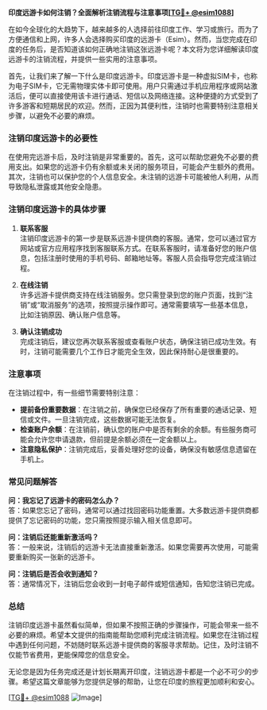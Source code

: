 **印度远游卡如何注销？全面解析注销流程与注意事项[[TG💪+ @esim1088](https://t.me/s/esim1088)]**

在如今全球化的大趋势下，越来越多的人选择前往印度工作、学习或旅行。而为了方便通信和上网，许多人会选择购买印度的远游卡（Esim）。然而，当您完成在印度的任务后，是否知道该如何正确地注销这张远游卡呢？本文将为您详细解读印度远游卡的注销流程，并提供一些实用的注意事项。

首先，让我们来了解一下什么是印度远游卡。印度远游卡是一种虚拟SIM卡，也称为电子SIM卡，它无需物理实体卡即可使用。用户只需通过手机应用程序或网站激活后，便可以直接使用该卡进行通话、短信以及网络连接。这种便捷的方式受到了许多游客和短期居民的欢迎。然而，正因为其便利性，注销时也需要特别注意相关步骤，以避免不必要的麻烦。

### 注销印度远游卡的必要性

在使用完远游卡后，及时注销是非常重要的。首先，这可以帮助您避免不必要的费用支出。如果您的远游卡仍有余额或未关闭的服务项目，可能会产生额外的费用。其次，注销也可以保护您的个人信息安全。未注销的远游卡可能被他人利用，从而导致隐私泄露或其他安全隐患。

### 注销印度远游卡的具体步骤

1. **联系客服**  
   注销印度远游卡的第一步是联系远游卡提供商的客服。通常，您可以通过官方网站或官方应用程序找到客服联系方式。在联系客服时，请准备好您的账户信息，包括注册时使用的手机号码、邮箱地址等。客服人员会指导您完成注销过程。

2. **在线注销**  
   许多远游卡提供商支持在线注销服务。您只需登录到您的账户页面，找到“注销”或“取消服务”的选项，按照提示操作即可。通常需要填写一些基本信息，比如注销原因、确认账户信息等。

3. **确认注销成功**  
   完成注销后，建议您再次联系客服或查看账户状态，确保注销已成功生效。有时，注销可能需要几个工作日才能完全生效，因此保持耐心是很重要的。

### 注意事项

在注销过程中，有一些细节需要特别注意：

- **提前备份重要数据**：在注销之前，确保您已经保存了所有重要的通话记录、短信或文件。一旦注销完成，这些数据可能无法恢复。
- **检查账户余额**：在注销前，确认您的账户中是否有剩余的余额。有些服务商可能会允许您申请退款，但前提是余额必须在一定金额以上。
- **注意隐私保护**：注销完成后，妥善处理好您的设备，确保没有敏感信息遗留在手机上。

### 常见问题解答

**问：我忘记了远游卡的密码怎么办？**  
答：如果您忘记了密码，通常可以通过找回密码功能重置。大多数远游卡提供商都提供了忘记密码的功能，您只需按照提示输入相关信息即可。

**问：注销后还能重新激活吗？**  
答：一般来说，注销后的远游卡无法直接重新激活。如果您需要再次使用，可能需要重新购买一张新的远游卡。

**问：注销后是否会收到通知？**  
答：通常情况下，注销后您会收到一封电子邮件或短信通知，告知您注销已完成。

### 总结

注销印度远游卡虽然看似简单，但如果不按照正确的步骤操作，可能会带来一些不必要的麻烦。希望本文提供的指南能帮助您顺利完成注销流程。如果您在注销过程中遇到任何问题，不妨随时联系远游卡提供商的客服寻求帮助。记住，及时注销不仅能节省费用，更能保障您的信息安全。

无论您是因为任务完成还是计划长期离开印度，注销远游卡都是一个必不可少的步骤。希望这篇文章能够为您提供足够的帮助，让您在印度的旅程更加顺利和安心。

[[TG💪+ @esim1088](https://t.me/s/esim1088) ![Image](https://i.postimg.cc/4NQfJmqS/Snipaste-2025-05-13-00-14-12.png)]